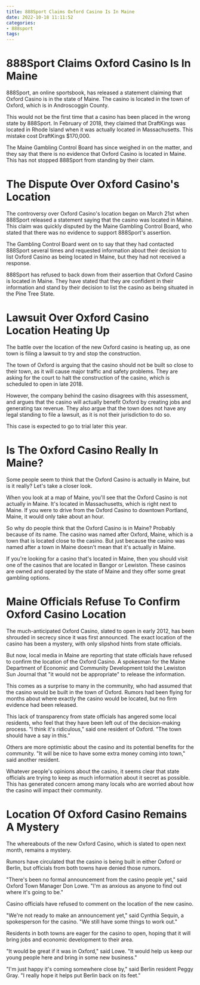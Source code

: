 ```yaml
---
title: 888Sport Claims Oxford Casino Is In Maine
date: 2022-10-18 11:11:52
categories:
- 888sport
tags:
---
```



#  888Sport Claims Oxford Casino Is In Maine

888Sport, an online sportsbook, has released a statement claiming that Oxford Casino is in the state of Maine. The casino is located in the town of Oxford, which is in Androscoggin County.

This would not be the first time that a casino has been placed in the wrong state by 888Sport. In February of 2018, they claimed that DraftKings was located in Rhode Island when it was actually located in Massachusetts. This mistake cost DraftKings $170,000.

The Maine Gambling Control Board has since weighed in on the matter, and they say that there is no evidence that Oxford Casino is located in Maine. This has not stopped 888Sport from standing by their claim.

# The Dispute Over Oxford Casino's Location

The controversy over Oxford Casino's location began on March 21st when 888Sport released a statement saying that the casino was located in Maine. This claim was quickly disputed by the Maine Gambling Control Board, who stated that there was no evidence to support 888Sport's assertion.

The Gambling Control Board went on to say that they had contacted 888Sport several times and requested information about their decision to list Oxford Casino as being located in Maine, but they had not received a response.

888Sport has refused to back down from their assertion that Oxford Casino is located in Maine. They have stated that they are confident in their information and stand by their decision to list the casino as being situated in the Pine Tree State.

#  Lawsuit Over Oxford Casino Location Heating Up

The battle over the location of the new Oxford casino is heating up, as one town is filing a lawsuit to try and stop the construction.

The town of Oxford is arguing that the casino should not be built so close to their town, as it will cause major traffic and safety problems. They are asking for the court to halt the construction of the casino, which is scheduled to open in late 2018.

However, the company behind the casino disagrees with this assessment, and argues that the casino will actually benefit Oxford by creating jobs and generating tax revenue. They also argue that the town does not have any legal standing to file a lawsuit, as it is not their jurisdiction to do so.

This case is expected to go to trial later this year.

#  Is The Oxford Casino Really In Maine?

Some people seem to think that the Oxford Casino is actually in Maine, but is it really? Let's take a closer look.

When you look at a map of Maine, you'll see that the Oxford Casino is not actually in Maine. It's located in Massachusetts, which is right next to Maine. If you were to drive from the Oxford Casino to downtown Portland, Maine, it would only take about an hour.

So why do people think that the Oxford Casino is in Maine? Probably because of its name. The casino was named after Oxford, Maine, which is a town that is located close to the casino. But just because the casino was named after a town in Maine doesn't mean that it's actually in Maine.

If you're looking for a casino that's located in Maine, then you should visit one of the casinos that are located in Bangor or Lewiston. These casinos are owned and operated by the state of Maine and they offer some great gambling options.

#  Maine Officials Refuse To Confirm Oxford Casino Location

The much-anticipated Oxford Casino, slated to open in early 2012, has been shrouded in secrecy since it was first announced. The exact location of the casino has been a mystery, with only slipshod hints from state officials.

But now, local media in Maine are reporting that state officials have refused to confirm the location of the Oxford Casino. A spokesman for the Maine Department of Economic and Community Development told the Lewiston Sun Journal that "it would not be appropriate" to release the information.

This comes as a surprise to many in the community, who had assumed that the casino would be built in the town of Oxford. Rumors had been flying for months about where exactly the casino would be located, but no firm evidence had been released.

This lack of transparency from state officials has angered some local residents, who feel that they have been left out of the decision-making process. "I think it's ridiculous," said one resident of Oxford. "The town should have a say in this."

Others are more optimistic about the casino and its potential benefits for the community. "It will be nice to have some extra money coming into town," said another resident.

Whatever people's opinions about the casino, it seems clear that state officials are trying to keep as much information about it secret as possible. This has generated concern among many locals who are worried about how the casino will impact their community.

#  Location Of Oxford Casino Remains A Mystery

The whereabouts of the new Oxford Casino, which is slated to open next month, remains a mystery.

Rumors have circulated that the casino is being built in either Oxford or Berlin, but officials from both towns have denied those rumors.

"There's been no formal announcement from the casino people yet," said Oxford Town Manager Don Lowe. "I'm as anxious as anyone to find out where it's going to be."

Casino officials have refused to comment on the location of the new casino.

"We're not ready to make an announcement yet," said Cynthia Sequin, a spokesperson for the casino. "We still have some things to work out."

Residents in both towns are eager for the casino to open, hoping that it will bring jobs and economic development to their area.

"It would be great if it was in Oxford," said Lowe. "It would help us keep our young people here and bring in some new business."

"I'm just happy it's coming somewhere close by," said Berlin resident Peggy Gray. "I really hope it helps put Berlin back on its feet."